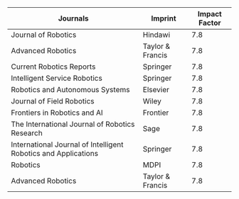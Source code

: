 |    Journals          |       Imprint      |  Impact Factor  | 
| -------------------- | ------------------ |  -------------  |
| Journal of Robotics  |        Hindawi     |       7.8       |
|   Advanced Robotics  |   Taylor & Francis |       7.8        |
|   Current Robotics Reports  |   Springer  |       7.8        |
|   Intelligent Service Robotics  |   Springer |       7.8        |
|   Robotics and Autonomous Systems  |   Elsevier |       7.8        |
|  Journal of Field Robotics	  |   Wiley  |       7.8        |
|   Frontiers in Robotics and AI  |   Frontier |       7.8        |
|The International Journal of Robotics Research| Sage | 7.8 |
|      International Journal of Intelligent Robotics and Applications        |         Springer       |       7.8        |
|      Robotics        |         MDPI       |       7.8        |
|   Advanced Robotics  |   Taylor & Francis |       7.8        |
